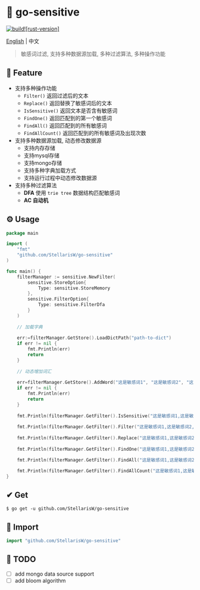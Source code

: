 # 🚫 go-sensitive

[![build](https://img.shields.io/badge/build-1.00-brightgreen)](https://github.com/wqwqzzz/rust-sensitive)[![rust-version]](https://github.com/wqwqzzz/rust-sensitive)

[English](README.md) | 中文

> 敏感词过滤, 支持多种数据源加载, 多种过滤算法, 多种操作功能

## 🌟 Feature

- 支持多种操作功能
    - `Filter()` 返回过滤后的文本
    - `Replace()` 返回替换了敏感词后的文本
    - `IsSensitive()` 返回文本是否含有敏感词
    - `FindOne()` 返回匹配到的第一个敏感词
    - `FindAll()` 返回匹配到的所有敏感词
    - `FindAllCount()` 返回匹配到的所有敏感词及出现次数
- 支持多种数据源加载, 动态修改数据源
    - 支持内存存储
    - 支持mysql存储
    - 支持mongo存储
    - 支持多种字典加载方式
    - 支持运行过程中动态修改数据源
- 支持多种过滤算法
    - **DFA** 使用 `trie tree` 数据结构匹配敏感词
    - **AC 自动机**

## ⚙ Usage

```go
package main

import (
	"fmt"
	"github.com/StellarisW/go-sensitive"
)

func main() {
    filterManager := sensitive.NewFilter(
        sensitive.StoreOption{
            Type: sensitive.StoreMemory
        },
        sensitive.FilterOption{
            Type: sensitive.FilterDfa
        }
    )
    
    // 加载字典
    
    err:=filterManager.GetStore().LoadDictPath("path-to-dict")
    if err != nil {
        fmt.Println(err)
        return
	}
    
    // 动态增加词汇
    
    err=filterManager.GetStore().AddWord("这是敏感词1", "这是敏感词2", "这是敏感词3")
    if err != nil {
        fmt.Println(err)
        return
	}
    
    fmt.Println(filterManager.GetFilter().IsSensitive("这是敏感词1,这是敏感词2,这是敏感词3,这是敏感词1,这里没有敏感词"))
    
    fmt.Println(filterManager.GetFilter().Filter("这是敏感词1,这是敏感词2,这是敏感词3,这是敏感词1,这里没有敏感词"))
    
    fmt.Println(filterManager.GetFilter().Replace("这是敏感词1,这是敏感词2,这是敏感词3,这是敏感词1,这里没有敏感词", '*'))
    
    fmt.Println(filterManager.GetFilter().FindOne("这是敏感词1,这是敏感词2,这是敏感词3,这是敏感词1,这里没有敏感词"))

    fmt.Println(filterManager.GetFilter().FindAll("这是敏感词1,这是敏感词2,这是敏感词3,这是敏感词1,这里没有敏感词"))

    fmt.Println(filterManager.GetFilter().FindAllCount("这是敏感词1,这是敏感词2,这是敏感词3,这是敏感词1,这里没有敏感词"))
}
```

## ✔ Get

```
$ go get -u github.com/StellarisW/go-sensitive
```

## 📂 Import

```go
import "github.com/StellarisW/go-sensitive"
```

## 

## 📌 TODO

- [ ] add mongo data source support
- [ ] add  bloom algorithm